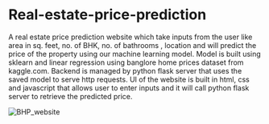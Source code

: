 # Real-estate-price-prediction
A real estate price prediction website which take inputs from the user like area in sq. feet, no. of BHK, no. of bathrooms , location and will predict the price of the property using our machine learning model. Model is built using sklearn and linear regression using banglore home prices dataset from kaggle.com. Backend is managed by python flask server that uses the saved model to serve http requests. UI of the website is built in html, css and javascript that allows user to enter inputs and it will call python flask server to retrieve the predicted price.

![BHP_website](https://user-images.githubusercontent.com/55292083/152749978-4ce62df2-6f2d-4c6c-bd1c-7f15d23df8ec.png)
